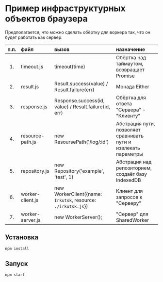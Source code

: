 # Пример инфраструктурных объектов браузера

Предполагается, что можно сделать обёртку для воркера так, что он будет работать как сервер.

| п.п. | файл             | вызов                                                         | назначение                                                      |
| :--: | :--------------- | :------------------------------------------------------------ | :-------------------------------------------------------------- |
|  1.  | timeout.js       | timeout(time)                                                 | Обёртка над таймаутом, возвращает Promise                       |
|  2.  | result.js        | Result.success(value) / Result.failure(err)                   | Монада Either                                                   |
|  3.  | response.js      | Response.success(id, value) / Result.failure(id, err)         | Обёртка для ответа "Сервера" - "Клиенту"                        |
|  4.  | resource-path.js | new ResoursePath('/log/:id')                                  | Абстрация пути, позволяет сравнивать пути и извлекать параметры |
|  5.  | repository.js    | new Repository('example', 'test', 1)                          | Абстрация над репозиторием, создаёт базу IndexedDB              |
|  6.  | worker-client.js | new WorkerClient({name: `Irkutsk`, resource: `./irkutsk.js`}) | Клиент для запросов к "Серверу"                                 |
|  7.  | worker-server.js | new WorkerServer();                                           | "Сервер" для SharedWorker                                       |

## Установка

```bash
npm install
```

## Запуск

```bash
npm start
```
